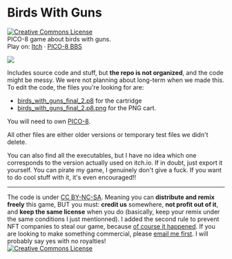 # Birds With Guns
<a rel="license" href="http://creativecommons.org/licenses/by-nc-sa/4.0/"><img alt="Creative Commons License" style="border-width:0" src="https://i.creativecommons.org/l/by-nc-sa/4.0/88x31.png" /></a>  
PICO-8 game about birds with guns.  
Play on: [Itch](https://yolwoocle.itch.io/birds-with-guns) · [PICO-8 BBS](https://www.lexaloffle.com/bbs/?pid=100000) 

![](https://img.itch.zone/aW1hZ2UvMTI3MDM3MC83NDE5MTQzLmdpZg==/347x500/Wpywou.gif)

Includes source code and stuff, but **the repo is not organized**, and the code might be messy. We were not planning about long-term when we made this.  
To edit the code, the files you're looking for are:  
* [birds_with_guns_final_2.p8](https://github.com/Yolwoocle/birds_with_guns/blob/main/birds_with_guns_final_2.p8) for the cartridge
* [birds_with_guns_final_2.p8.png](https://github.com/Yolwoocle/birds_with_guns/blob/main/birds_with_guns_final_2.p8) for the PNG cart.  

You will need to own [PICO-8](https://pico-8.com/).  

All other files are either older versions or temporary test files we didn't delete.  

You can also find all the executables, but I have no idea which one corresponds to the version actually used on itch.io. If in doubt, just export it yourself. You can pirate my game, I genuinely don't give a fuck. If you want to do cool stuff with it, it's even encouraged!!  

---

The code is under [CC BY-NC-SA](https://creativecommons.org/licenses/by-nc-sa/4.0/). Meaning you can **distribute and remix freely** this game, BUT you must: **credit us** somewhere, **not profit out of it**, and **keep the same license** when you do (basically, keep your remix under the same conditions I just mentionned). I added the second rule to prevent NFT companies to steal our game, because [of course it happened](https://arstechnica.com/gaming/2022/08/indie-devs-outraged-by-unlicensed-game-sales-on-gamestops-nft-market/). If you are looking to make something commercial, please [email me first](https://yolwoocle.github.io/). I will probably say yes with no royalties!  
<a rel="license" href="http://creativecommons.org/licenses/by-nc-sa/4.0/"><img alt="Creative Commons License" style="border-width:0" src="https://i.creativecommons.org/l/by-nc-sa/4.0/88x31.png" /></a>  

